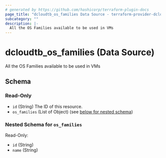 ```yaml
---
# generated by https://github.com/hashicorp/terraform-plugin-docs
page_title: "dcloudtb_os_families Data Source - terraform-provider-dcloudtb"
subcategory: ""
description: |-
  All the OS Families available to be used in VMs
---
```


# dcloudtb_os_families (Data Source)

All the OS Families available to be used in VMs



<!-- schema generated by tfplugindocs -->
## Schema

### Read-Only

- `id` (String) The ID of this resource.
- `os_families` (List of Object) (see [below for nested schema](#nestedatt--os_families))

<a id="nestedatt--os_families"></a>
### Nested Schema for `os_families`

Read-Only:

- `id` (String)
- `name` (String)


